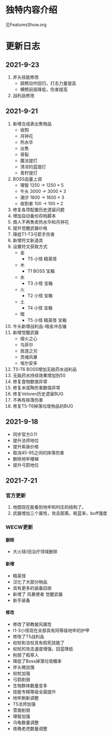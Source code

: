 # 独特内容介绍
见FeaturesShow.org

# 更新日志
## 2021-9-23
1. 斧头技能修改
   - 跳劈动作回归，打击力量提高
   - 横劈前摇降低，伤害提高
2. 战利品修改

## 2021-9-21
1. 新增合成表出售物品
   + 收购
    - 月钟花
    - 热水华
   + 出售
    - 骨裂
    - 魔法提灯
    - 清凉的蓝提灯 
    - 青柠提灯
2. BOSS血量上调
   - 理智 1250 -> 1250 * 5
   - 牛头 3000 -> 3000 * 3
   - 潮汐 1600 -> 1600 * 3
   - 收割者 100 -> 100 * 2
3. 修复各项配置历史遗留问题
4. 增加自动备份存档脚本
5. 商人不再售卖热水华和月钟花
6. 提升觉醒武器价格
7. 降低T1-T3弓箭手伤害
8. 新增符文新道具
9. 设置符文获取方式
   - 金
     - T5 小怪 精英怪
   - 木
     - T1 BOSS 宝箱
   - 水
     - T3 小怪 宝箱
   - 火
     - T2 小怪 宝箱
   - 土
     - T4 小怪 宝箱
   - 暗
     - T5 小怪 精英怪 宝箱
10. 牛头新增战利品-暗金冲击锤
11. 新增觉醒武器
    - 熔火之心
    - 乌菲尔
    - 放逐之刃
    - 灵魂风暴
    - 埃尔安多
12. T5-T6 BOSS增加无敌药水战利品
13. 无敌药水持续效果增加到5S
14. 修复食物数值异常
15. 修复米诺陶伤害数值异常
16. 修复Veloren历史遗留BUG
17. 不再有摔落伤害
18. 修复T5-T6掉落垃圾物品的BUG
## 2021-9-18
- 同步官方0.11
- 提升法师地位
- 提升紫装价格
- 取消45-95之间的摔落伤害
- 删除地牢楼梯
- 提升弓箭地位
## 2021-7-21
### 官方更新
1. 地图现在能看到地牢和村庄的结构了。
2. 武器增加三个属性，攻击距离，耗蓝率，buff强度
### WECW更新
#### 删除
- 大火球/旧治疗领域删除
#### 新增
- 精英怪
- 汉化了大部分物品
- 具有更多的装备回收
- 新增了 风暴使者 觉醒武器
- 新手装备
#### 修改
- 修改了邪教披风属性
- t1-3小怪现在全部具有同等级地牢的护甲
- 修改了T5战利品
- 权杖和法杖具有假死技能了
- 权杖的攻击速度增强，回蓝降低
- 削弱了稻草人
- 降低了Boss掉落垃圾概率
- 斧头微加强
- 权杖加强
- 弓箭削弱
- 生物群体数量变多
- 技能专精等级全面提升
- 地牢刷新调整
- T5法师加强
- 雪兽削弱
- 理智加强
- 乌龟数量调整
- 夜晚老虎数量调整

